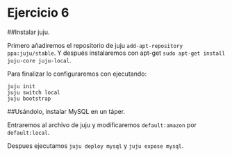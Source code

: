 # Ejercicio 6
##Instalar juju.

Primero añadiremos el repositorio de juju `add-apt-repository ppa:juju/stable`. Y después instalaremos con apt-get `sudo apt-get install juju-core juju-local`.

Para finalizar lo configuraremos con ejecutando:

```
juju init
juju switch local
juju bootstrap
```

##Usándolo, instalar MySQL en un táper.

Entraremos al archivo de juju y modificaremos `default:amazon` por `default:local`.

Despues ejecutamos `juju deploy mysql` y `juju expose mysql`.